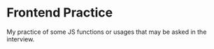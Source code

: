 # Frontend Practice

My practice of some JS functions or usages that may be asked in the interview.
